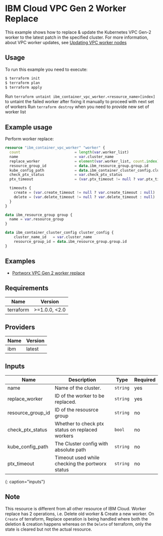 # IBM Cloud VPC Gen 2 Worker Replace

This example shows how to replace & update the Kubernetes VPC Gen-2 worker to the latest patch in the specified cluster. For more information, about VPC worker updates, see [Updating VPC worker nodes](https://cloud.ibm.com/docs/containers?topic=containers-update&interface=ui#vpc_worker_node)
 
## Usage

To run this example you need to execute:

```sh
$ terraform init
$ terraform plan
$ terraform apply
```

Run `terraform untaint ibm_container_vpc_worker.<resource_name>[index]` to untaint the failed worker after fixing it manually to proceed with next set of workers
Run `terraform destroy` when you need to provide new set of worker list

## Example usage

Perform worker replace:

```terraform
resource "ibm_container_vpc_worker" "worker" {
  count                         = length(var.worker_list)
  name                          = var.cluster_name
  replace_worker                = element(var.worker_list, count.index)
  resource_group_id             = data.ibm_resource_group.group.id
  kube_config_path              = data.ibm_container_cluster_config.cluster_config.config_file_path
  check_ptx_status              = var.check_ptx_status
  ptx_timeout                   = (var.ptx_timeout != null ? var.ptx_timeout : null)

  timeouts {
    create = (var.create_timeout != null ? var.create_timeout : null)
    delete = (var.delete_timeout != null ? var.delete_timeout : null)
  }
}
```

```terraform
data ibm_resource_group group {
  name = var.resource_group
}

data ibm_container_cluster_config cluster_config {
    cluster_name_id   = var.cluster_name
    resource_group_id = data.ibm_resource_group.group.id
}
```

## Examples

* [Portworx VPC Gen 2 worker replace](https://github.com/IBM-Cloud/terraform-provider-ibm/tree/master/examples/portworx/vpc-worker-replace)

<!-- BEGINNING OF PRE-COMMIT-TERRAFORM DOCS HOOK -->
## Requirements

| Name | Version |
|------|---------|
| terraform | >=1.0.0, <2.0 |

## Providers

| Name | Version |
|------|---------|
| ibm  | latest |

## Inputs

| Name | Description | Type | Required |
|------|-------------|------|---------|
| name | Name of the cluster. | `string` | yes |
| replace_worker | ID of the worker to be replaced. | `string` | yes |
| resource_group_id | ID of the resousrce group | `string` | no |
| check_ptx_status | Whether to check ptx status on replaced workers | `bool` | no |
| kube_config_path | The Cluster config with absolute path | `string` | no |
| ptx_timeout | Timeout used while checking the portworx status | `string` | no
{: caption="inputs"}

## Note

This resource is different from all other resource of IBM Cloud. Worker replace has 2 operations, i.e. Delete old worker & Create a new worker. On `Create` of terraform, Replace operation is being handled where both the deletion & creation happens whereas on the `Delete` of terraform, only the state is cleared but not the actual resource.
